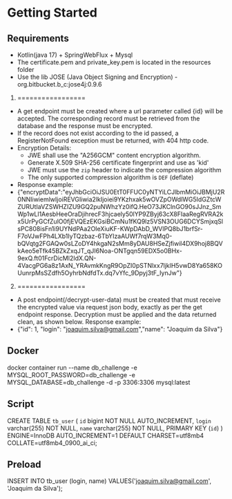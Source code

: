 # Getting Started

## Requirements
- Kotlin(java 17) + SpringWebFlux + Mysql
- The certificate.pem and private_key.pem is located in the resources folder
- Use the lib JOSE (Java Object Signing and Encryption) - org.bitbucket.b_c:jose4j:0.9.6
1. =================
- A get endpoint must be created where a url parameter called {id} will be accepted.
The corresponding record must be retrieved from the database and the response must be encrypted.
- If the record does not exist according to the id passed, a RegisterNotFound exception must be returned, with 404 http code.
- Encryption Details:
  - JWE shall use the "A256GCM" content encryption algorithm.
  - Generate X.509 SHA-256 certificate fingerprint and use as 'kid'
  - JWE must use the `zip` header to indicate the compression algorithm
  - The only supported compression algorithm is `DEF` (deflate)
- Response example:
- {"encryptData":"eyJhbGciOiJSU0EtT0FFUC0yNTYiLCJlbmMiOiJBMjU2R0NNIiwiemlwIjoiREVGIiwia2lkIjoiei9YKzhxak5wOVZpOWdlWG5IdGZtcWZURUtIaVZSWHZIZU9GQ2puNWhzYz0ifQ.HeO73JKClnGO90sJJnz_SmWp1wLl1AesbHeeOraDjihrecF3hjcaely50lYP9ZByj63cX8FIaaRegRVRA2kx5UrPyGCfZulO0fjEVQEzEKGsiBCmNu1fKQ9lz5VSN3OUG6DCYSmjxqSlsPC808isFn1i9UYNdPAa2OIeXiuKF-KWpDAbD_WVlPQ8bJ1brfSr-F7oVJwFPh4LXb1IyTQzbaz-6TbYIzaAUWf7rqW3Mq0-bQVqtg2FGAQw0sLZoDY4hkgaN2sMm8yDAU8HSeZjfiwil4DX9hoj8BQVkAeo5eTfk45BZkZxqJT_qJI6Noa-ONTgqn59EDX5o0BHx-9exQ.ft01FcrDicMl2IdX.QN-4VacgPG6a8z1AxN_YRAvmkKngR9OpZI0pSTNlxx7ljklH5vwD8Ya658KOUunrpMsSZdfh5OyhrbNdfdTx.dq7vYfc_9Dpyj3tF_IynJw"}
2. =================
- A post endpoint(/decrypt-user-data) must be created that must receive the encrypted value via request json body, exactly as per the get endpoint response.
  Decryption must be applied and the data returned clean, as shown below.
Response example:
- {"id": 1, "login": "joaquim.silva@gmail.com","name": "Joaquim da Silva"}



## Docker
docker container run --name db_challenge -e MYSQL_ROOT_PASSWORD=db_challenge -e MYSQL_DATABASE=db_challenge -d -p 3306:3306 mysql:latest

## Script
CREATE TABLE `tb_user` (
`id` bigint NOT NULL AUTO_INCREMENT,
`login` varchar(255) NOT NULL,
`name` varchar(255) NOT NULL,
PRIMARY KEY (`id`)
) ENGINE=InnoDB AUTO_INCREMENT=1 DEFAULT CHARSET=utf8mb4 COLLATE=utf8mb4_0900_ai_ci;

## Preload
INSERT INTO tb_user (login, name) VALUES('joaquim.silva@gmail.com', 'Joaquim da Silva');

